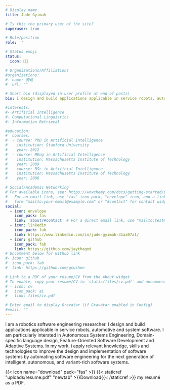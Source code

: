 ```yaml
---
# Display name
title: Jude Gyimah

# Is this the primary user of the site?
superuser: true

# Role/position
role: ''

# Status emoji
status:
  icon: 👨‍💻

# Organizations/Affiliations
#organizations:
#- name: 腾讯
#  url: ""

# Short bio (displayed in user profile at end of posts)
bio: I design and build applications applicable in service robots, automotive and system software.

#interests:
#- Artificial Intelligence
#- Computational Linguistics
#- Information Retrieval

#education:
#  courses:
#  - course: PhD in Artificial Intelligence
#    institution: Stanford University
#    year: 2012
#  - course: MEng in Artificial Intelligence
#    institution: Massachusetts Institute of Technology
#    year: 2009
#  - course: BSc in Artificial Intelligence
#    institution: Massachusetts Institute of Technology
#    year: 2008

# Social/Academic Networking
# For available icons, see: https://wowchemy.com/docs/getting-started/page-builder/#icons
#   For an email link, use "fas" icon pack, "envelope" icon, and a link in the
#   form "mailto:your-email@example.com" or "#contact" for contact widget.
social:
  - icon: envelope
    icon_pack: fas
    link: 'about/#contact' # For a direct email link, use "mailto:test@example.org".
  - icon: linkedin
    icon_pack: fab
    link: https://www.linkedin.com/in/jude-gyimah-31aa97a1/
  - icon: github
    icon_pack: fab
    link: https://github.com/jaythagod
# Uncomment below for Github link
#- icon: github
#  icon_pack: fab
#  link: https://github.com/gcushen

# Link to a PDF of your resume/CV from the About widget.
# To enable, copy your resume/CV to `static/files/cv.pdf` and uncomment the lines below.
# - icon: cv
#   icon_pack: ai
#   link: files/cv.pdf

# Enter email to display Gravatar (if Gravatar enabled in Config)
#email: ""
---
```


I am a robotics software engineering researcher. I design and build applications applicable in service robots, automotive and system software. I am particularly intersted in Autonomous Systems Engineering, Domain-specific language design,
Feature-Oriented Software Development and Adaptive Systems. In my work, i apply relevant knowledge, skills and technologies to improve the design and implementation of software systems by automating software engineering for the next generation of intelligent, autonomous, and variant-rich software systems.

{{< icon name="download" pack="fas" >}} {{< staticref "uploads/resume.pdf" "newtab" >}}Download{{< /staticref >}} my resumé as a PDF.
